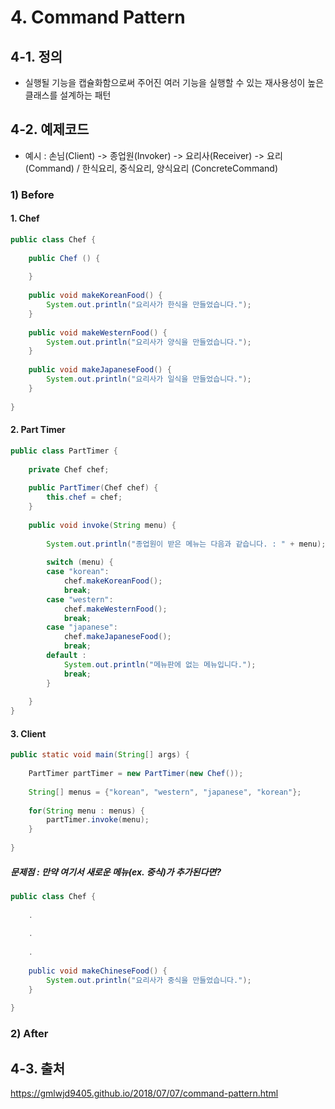# 4. Command Pattern

## 4-1. 정의
- 실행될 기능을 캡슐화함으로써 주어진 여러 기능을 실행할 수 있는 재사용성이 높은 클래스를 설계하는 패턴

## 4-2. 예제코드
- 예시 : 손님(Client) -> 종업원(Invoker) -> 요리사(Receiver) -> 요리(Command) / 한식요리, 중식요리, 양식요리 (ConcreteCommand)

### 1) Before

#### 1. Chef
```java
public class Chef {
		
	public Chef () {
		
	}
		
	public void makeKoreanFood() {
		System.out.println("요리사가 한식을 만들었습니다.");
	}
	
	public void makeWesternFood() {
		System.out.println("요리사가 양식을 만들었습니다.");
	}
	
	public void makeJapaneseFood() {
		System.out.println("요리사가 일식을 만들었습니다.");
	}
	
}
```

#### 2. Part Timer
```java
public class PartTimer {
		
	private Chef chef;
		
	public PartTimer(Chef chef) {
		this.chef = chef;
	}
		
	public void invoke(String menu) {
			
		System.out.println("종업원이 받은 메뉴는 다음과 같습니다. : " + menu);
			
		switch (menu) {
		case "korean":
			chef.makeKoreanFood();
			break;
		case "western":
			chef.makeWesternFood();
			break;
		case "japanese":
			chef.makeJapaneseFood();
			break;
		default :
			System.out.println("메뉴판에 없는 메뉴입니다.");
			break;
		}
		
	}		
}
```

#### 3. Client
```java
public static void main(String[] args) {
		
	PartTimer partTimer = new PartTimer(new Chef());
		
	String[] menus = {"korean", "western", "japanese", "korean"};
		
	for(String menu : menus) {
		partTimer.invoke(menu);
	}
		
}	
```

##### 문제점 : 만약 여기서 새로운 메뉴(ex. 중식)가 추가된다면?
```java
public class Chef {
		
	.
	
	.
	
	.
	
	public void makeChineseFood() {
		System.out.println("요리사가 중식을 만들었습니다.");
	}
	
}
```


### 2) After


## 4-3. 출처
https://gmlwjd9405.github.io/2018/07/07/command-pattern.html
